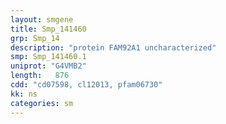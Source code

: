 ```yaml
---
layout: smgene
title: Smp_141460
grp: Smp_14
description: "protein FAM92A1 uncharacterized"
smp: Smp_141460.1
uniprot: "G4VMB2"
length:   876
cdd: "cd07598, cl12013, pfam06730"
kk: ns
categories: sm
---
```

